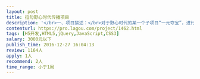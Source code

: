 ```yaml
---                
layout: post       
title: 拉勾野心时代传播项目           
description: '</br>一、项目描述：</br>对于野心时代的某一个子项目“一元夺宝”，进行一个H5的传播活动，保证活动得到大力的传播，我们会预先录制一段音频，然后做成一个类似于播放器的传播H5。</br></br>二、主要功能点：</br>保证H5的正常使用，在播放期间，可以跳过，去直接看详情，可以暂停、继续播放。</br></br>三、人员要求：</br>1、H5产品的开发经验；</br>2、精通HTML、CSS、JS等前端技术</br>3、良好的沟通能力和契约精神。</br>'     
contenturl: https://pro.lagou.com/project/1462.html      
tags: [H5开发,HTML5,jQuery,JavaScript,CSS3]            
salary: 3000元以下          
publish_time: 2016-12-27 16:04:13         
review: 1164人                   
apply: 1人                   
recommend: 2人                   
time_range: 小于1周              
---                 
```

